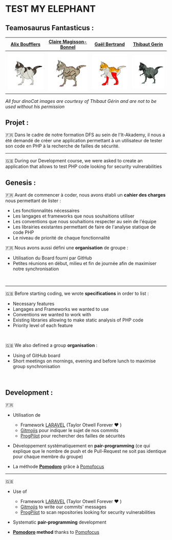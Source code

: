 # TEST MY ELEPHANT


## Teamosaurus Fantasticus :

| [Alix Boufflers](https://github.com/Onitetsu21) | [Claire Magisson-Bonnel](https://github.com/Le-TRex) | [Gaël Bertrand](https://github.com/g43l) | [Thibaut Gerin](https://github.com/ThibautGr) |
|:--------------:|:----------------------:|:-------------:|:-------------:|
|![Alix](resources/assets/protocatDino_origin_Alix.png)| ![Claire](resources/assets/protocatDino_origin_gaston.png) | ![Gael](resources/assets/protocatDino_origin_Gael.png) | ![Thibaut](resources/assets/protocatDino_origin_thibaut.png) |
*All four dinoCat images are courtesy of Thibaut Gérin and are not to be used without his permission*

## Projet :

:fr: Dans le cadre de notre formation DFS au sein de l'It-Akademy, 
il nous a été demandé de créer une application permettant à un utilisateur 
de tester son code en PHP à la recherche de failles de sécurité.

---

:gb: During our Development course, we were asked to create an application 
that allows to test PHP code looking for security vulnerabilities
<br>

## Genesis :

:fr: Avant de commencer à coder, nous avons établi un **cahier des charges** nous permettant de lister :
 * Les fonctionnalités nécessaires
 * Les langages et frameworks que nous souhaitions utiliser
 * Les conventions que nous souhaitions respecter au sein de l'équipe
 * Les librairies existantes permettant de faire de l'analyse statique de code PHP
 * Le niveau de priorité de chaque fonctionnalité


:fr: Nous avons aussi défini une **organisation** de groupe :
* Utilisation du Board fourni par GitHub
* Petites réunions en début, milieu et fin de journée afin de maximiser notre synchronisation
<br>

---

:gb: Before starting coding, we wrote **specifications** in order to list :
 * Necessary features
 * Langages and Frameworks we wanted to use
 * Conventions we wanted to work with
 * Existing libraries allowing to make static analysis of PHP code
 * Priority level of each feature
<br>

:uk: We also defined a group **organisation** :
* Using of GitHub board
* Short meetings on mornings, evening and before lunch to maximise group synchronisation
<br>

## Development : 
:fr: 
* Utilisation de
    * Framework [LARAVEL](https://laravel.com/) (Taylor Otwell Forever :heart: )
    * [Gitmojis](https://gitmoji.dev/) pour indiquer le sujet de nos commits
    * [ProgPilot](https://github.com/designsecurity/progpilot) pour rechercher des failles de sécurités
     

 * Développement systématiquement en **pair-programming** (ce qui explique que le nombre de push et de Pull-Request ne 
   soit pas identique pour chaque membre du groupe)
   

 * La méthode **[Pomodoro](https://fr.wikipedia.org/wiki/Technique_Pomodoro)** 
   grâce à [Pomofocus](https://pomofocus.io/)
   
---

:uk:
* Use of
    * Framework [LARAVEL](https://laravel.com/) (Taylor Otwell Forever :heart: )
    * [Gitmojis](https://gitmoji.dev/) to write our commits' messages
    * [ProgPilot](https://github.com/designsecurity/progpilot) to scan repositories looking for security vulnerabilities


* Systematic **pair-programming** development


*  **[Pomodoro](https://fr.wikipedia.org/wiki/Technique_Pomodoro) method**
  thanks to [Pomofocus](https://pomofocus.io/)


